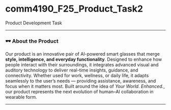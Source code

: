 # comm4190_F25_Product_Task2
Product Development Task

---
### 🕶️ **About the Product**

Our product is an innovative pair of AI-powered smart glasses that merge **style, intelligence, and everyday functionality**. Designed to enhance how people interact with their surroundings, it integrates advanced visual and auditory technology to deliver real-time insights, guidance, and connectivity. Whether used for work, wellness, or daily life, it adapts seamlessly to the user’s needs — providing assistance, awareness, and focus when it matters most. Built around the idea of *Your World. Enhanced.*, our product represents the next evolution of human–AI collaboration in wearable form.

---
